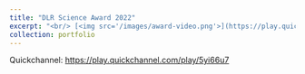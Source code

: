 ```yaml
---
title: "DLR Science Award 2022"
excerpt: "<br/> [<img src='/images/award-video.png'>](https://play.quickchannel.com/play/5yi66u7)"
collection: portfolio
---
```

Quickchannel: https://play.quickchannel.com/play/5yi66u7